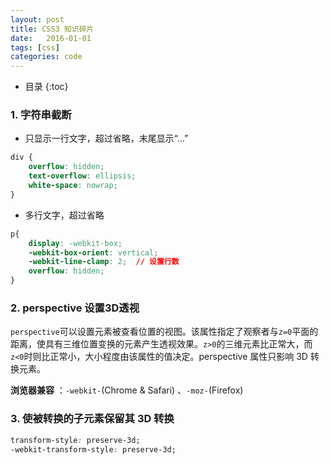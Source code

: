 ```yaml
---
layout: post
title: CSS3 知识碎片
date:   2016-01-01
tags: [css]
categories: code
---
```


- 目录
{:toc}

### 1. 字符串截断

+ 只显示一行文字，超过省略，末尾显示“…”

``` css
div {
    overflow: hidden;
    text-overflow: ellipsis;
    white-space: nowrap;
}
```
+ 多行文字，超过省略
``` css
p{
    display: -webkit-box;
    -webkit-box-orient: vertical;
    -webkit-line-clamp: 2;  // 设置行数
    overflow: hidden;
}
```

### 2. perspective 设置3D透视

`perspective`可以设置元素被查看位置的视图。该属性指定了观察者与`z=0`平面的距离，使具有三维位置变换的元素产生透视效果。`z>0`的三维元素比正常大，而`z<0`时则比正常小，大小程度由该属性的值决定。perspective 属性只影响 3D 转换元素。

__浏览器兼容__ ：`-webkit-`(Chrome & Safari) 、`-moz-`(Firefox)


### 3. 使被转换的子元素保留其 3D 转换

``` css
transform-style: preserve-3d;
-webkit-transform-style: preserve-3d;
```

